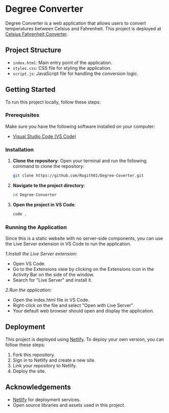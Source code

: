 # Degree Converter

Degree Converter is a web application that allows users to convert temperatures between Celsius and Fahrenheit. This project is deployed at [Celsius Fahrenheit Converter](https://celsius-fahrenheit-rogith.netlify.app).

## Project Structure

- `index.html`: Main entry point of the application.
- `styles.css`: CSS file for styling the application.
- `script.js`: JavaScript file for handling the conversion logic.

## Getting Started

To run this project locally, follow these steps:

### Prerequisites

Make sure you have the following software installed on your computer:

  - [Visual Studio Code (VS Code)](https://code.visualstudio.com/)

### Installation

1. **Clone the repository**:
   Open your terminal and run the following command to clone the repository:
   ```sh
   git clone https://github.com/Rogith01/Degree-Coverter.git
   
2. **Navigate to the project directory**:
   ```sh
   cd Degree-Converter
   
3. **Open the project in VS Code**:
   ```sh
   code .

### Running the Application
Since this is a static website with no server-side components, you can use the Live Server extension in VS Code to run the application.

 *1.Install the Live Server extension:*

  - Open VS Code.</br>
  - Go to the Extensions view by clicking on the Extensions icon in the Activity Bar on the side of the window.</br>
  - Search for "Live Server" and install it.

 *2.Run the application:*

  - Open the index.html file in VS Code.</br>
  - Right-click on the file and select "Open with Live Server".</br>
  - Your default web browser should open and display the application.

## Deployment

This project is deployed using [Netlify](https://www.netlify.com/). To deploy your own version, you can follow these steps:

1. Fork this repository.
2. Sign in to Netlify and create a new site.
3. Link your repository to Netlify.
4. Deploy the site.

## Acknowledgements

- [Netlify](https://www.netlify.com/) for deployment services.
- Open source libraries and assets used in this project.
